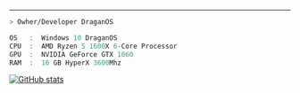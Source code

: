 ---
```zsh
> Owher/Developer DraganOS
```

```csharp
OS   :  Windows 10 DraganOS
CPU  :  AMD Ryzen 5 1600X 6-Core Processor
GPU  :  NVIDIA GeForce GTX 1060
RAM  :  16 GB HyperX 3600Mhz
```

[![GitHub stats](https://github-readme-stats.vercel.app/api?username=zipmishahl2&theme=vision-friendly-dark&show_icons=true)](https://github.com/anuraghazra/github-readme-stats)
